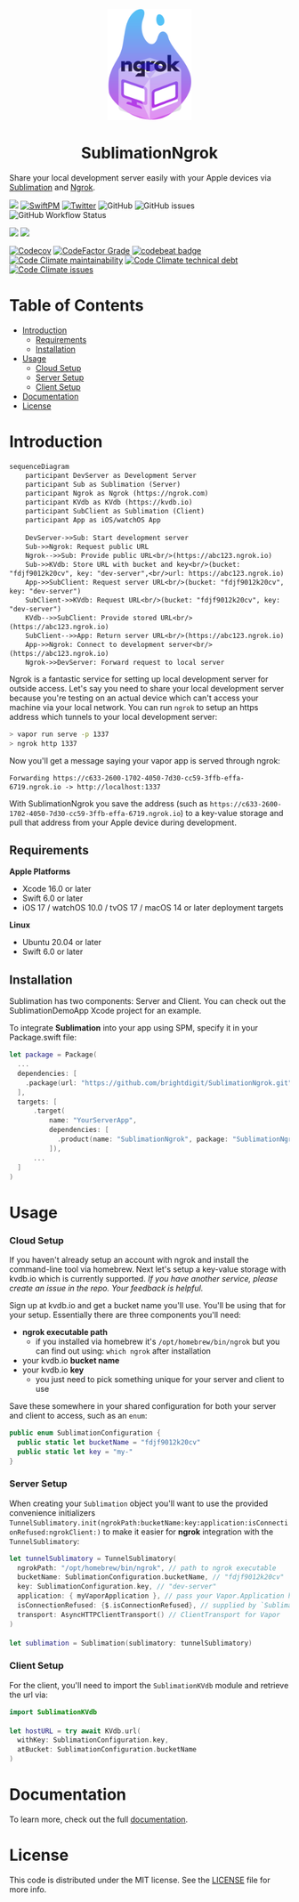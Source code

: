 <p align="center">
    <img alt="Sublimation" title="Sublimation" src="Sources/SublimationNgrok/Documentation.docc/Resources/SublimationNgrok.svg" height="200">
</p>
<h1 align="center">SublimationNgrok</h1>

Share your local development server easily with your Apple devices via [Sublimation](https://github.com/brightdigit/Sublimation) and [Ngrok](https://ngrok.com).

[![](https://img.shields.io/badge/docc-read_documentation-blue)](https://swiftpackageindex.com/brightdigit/SublimationNgrok/documentation)
[![SwiftPM](https://img.shields.io/badge/SPM-Linux%20%7C%20iOS%20%7C%20macOS%20%7C%20watchOS%20%7C%20tvOS-success?logo=swift)](https://swift.org)
[![Twitter](https://img.shields.io/badge/twitter-@brightdigit-blue.svg?style=flat)](http://twitter.com/brightdigit)
![GitHub](https://img.shields.io/github/license/brightdigit/SublimationNgrok)
![GitHub issues](https://img.shields.io/github/issues/brightdigit/SublimationNgrok)
![GitHub Workflow Status](https://img.shields.io/github/actions/workflow/status/brightdigit/SublimationNgrok/SublimationNgrok.yml?label=actions&logo=github&?branch=main)

[![](https://img.shields.io/endpoint?url=https%3A%2F%2Fswiftpackageindex.com%2Fapi%2Fpackages%2Fbrightdigit%2FSublimationNgrok%2Fbadge%3Ftype%3Dswift-versions)](https://swiftpackageindex.com/brightdigit/SublimationNgrok)
[![](https://img.shields.io/endpoint?url=https%3A%2F%2Fswiftpackageindex.com%2Fapi%2Fpackages%2Fbrightdigit%2FSublimationNgrok%2Fbadge%3Ftype%3Dplatforms)](https://swiftpackageindex.com/brightdigit/SublimationNgrok)

[![Codecov](https://img.shields.io/codecov/c/github/brightdigit/SublimationNgrok)](https://codecov.io/gh/brightdigit/SublimationNgrok)
[![CodeFactor Grade](https://img.shields.io/codefactor/grade/github/brightdigit/SublimationNgrok)](https://www.codefactor.io/repository/github/brightdigit/SublimationNgrok)
[![codebeat badge](https://codebeat.co/badges/30c1c6a6-c7f5-4c94-8e17-90d3fbd95475)](https://codebeat.co/projects/github-com-brightdigit-SublimationNgrok-main)
[![Code Climate maintainability](https://img.shields.io/codeclimate/maintainability/brightdigit/SublimationNgrok)](https://codeclimate.com/github/brightdigit/SublimationNgrok)
[![Code Climate technical debt](https://img.shields.io/codeclimate/tech-debt/brightdigit/SublimationNgrok?label=debt)](https://codeclimate.com/github/brightdigit/SublimationNgrok)
[![Code Climate issues](https://img.shields.io/codeclimate/issues/brightdigit/SublimationNgrok)](https://codeclimate.com/github/brightdigit/SublimationNgrok)

# Table of Contents

* [Introduction](#introduction)
  * [Requirements](#requirements)
  * [Installation](#installation)
* [Usage](#usage)
    * [Cloud Setup](#cloud-setup)
    * [Server Setup](#server-setup)
    * [Client Setup](#client-setup)
* [Documentation](#documentation)    
* [License](#license)

<!-- Created by https://github.com/ekalinin/github-markdown-toc -->


# Introduction

```mermaid
sequenceDiagram
    participant DevServer as Development Server
    participant Sub as Sublimation (Server)
    participant Ngrok as Ngrok (https://ngrok.com)
    participant KVdb as KVdb (https://kvdb.io)
    participant SubClient as Sublimation (Client)
    participant App as iOS/watchOS App
    
    DevServer->>Sub: Start development server
    Sub->>Ngrok: Request public URL
    Ngrok-->>Sub: Provide public URL<br/>(https://abc123.ngrok.io)
    Sub->>KVdb: Store URL with bucket and key<br/>(bucket: "fdjf9012k20cv", key: "dev-server",<br/>url: https://abc123.ngrok.io)
    App->>SubClient: Request server URL<br/>(bucket: "fdjf9012k20cv", key: "dev-server")
    SubClient->>KVdb: Request URL<br/>(bucket: "fdjf9012k20cv", key: "dev-server")
    KVdb-->>SubClient: Provide stored URL<br/>(https://abc123.ngrok.io)
    SubClient-->>App: Return server URL<br/>(https://abc123.ngrok.io)
    App->>Ngrok: Connect to development server<br/>(https://abc123.ngrok.io)
    Ngrok->>DevServer: Forward request to local server
```

Ngrok is a fantastic service for setting up local development server for outside access. Let's say you need to share your local development server because you're testing on an actual device which can't access your machine via your local network. You can run `ngrok` to setup an https address which tunnels to your local development server:

```bash
> vapor run serve -p 1337
> ngrok http 1337
```
Now you'll get a message saying your vapor app is served through ngrok:

```
Forwarding https://c633-2600-1702-4050-7d30-cc59-3ffb-effa-6719.ngrok.io -> http://localhost:1337 
```

With SublimationNgrok you save the address (such as `https://c633-2600-1702-4050-7d30-cc59-3ffb-effa-6719.ngrok.io`) to a key-value storage and pull that address from your Apple device during development.

## Requirements 

**Apple Platforms**

- Xcode 16.0 or later
- Swift 6.0 or later
- iOS 17 / watchOS 10.0 / tvOS 17 / macOS 14 or later deployment targets

**Linux**

- Ubuntu 20.04 or later
- Swift 6.0 or later

## Installation

Sublimation has two components: Server and Client. You can check out the SublimationDemoApp Xcode project for an example.

To integrate **Sublimation** into your app using SPM, specify it in your Package.swift file:

```swift    
let package = Package(
  ...
  dependencies: [
    .package(url: "https://github.com/brightdigit/SublimationNgrok.git", from: "1.0.0")
  ],
  targets: [
      .target(
          name: "YourServerApp",
          dependencies: [
            .product(name: "SublimationNgrok", package: "SublimationNgrok"), ...
          ]),
      ...
  ]
)
```

# Usage

### Cloud Setup

If you haven't already setup an account with ngrok and install the command-line tool via homebrew. Next let's setup a key-value storage with kvdb.io which is currently supported. _If you have another service, please create an issue in the repo. Your feedback is helpful._ 

Sign up at kvdb.io and get a bucket name you'll use. You'll be using that for your setup. Essentially there are three components you'll need:

* **ngrok executable path**
    - if you installed via homebrew it's `/opt/homebrew/bin/ngrok` but you can find out using: `which ngrok` after installation
* your kvdb.io **bucket name**
* your kvdb.io **key**
    - you just need to pick something unique for your server and client to use

Save these somewhere in your shared configuration for both your server and client to access, such as an `enum`:

```swift
public enum SublimationConfiguration {
  public static let bucketName = "fdjf9012k20cv"
  public static let key = "my-"
}
```

### Server Setup

When creating your `Sublimation` object you'll want to use the provided convenience initializers `TunnelSublimatory.init(ngrokPath:bucketName:key:application:isConnectionRefused:ngrokClient:)` to make it easier for **ngrok** integration with the `TunnelSublimatory`:

```swift
let tunnelSublimatory = TunnelSublimatory(
  ngrokPath: "/opt/homebrew/bin/ngrok", // path to ngrok executable
  bucketName: SublimationConfiguration.bucketName, // "fdjf9012k20cv"
  key: SublimationConfiguration.key, // "dev-server"
  application: { myVaporApplication }, // pass your Vapor.Application here
  isConnectionRefused: {$.isConnectionRefused}, // supplied by `SublimationVapor`
  transport: AsyncHTTPClientTransport() // ClientTransport for Vapor
)

let sublimation = Sublimation(sublimatory: tunnelSublimatory)
```

### Client Setup

For the client, you'll need to import the `SublimationKVdb` module and retrieve the url via:

```swift
import SublimationKVdb

let hostURL = try await KVdb.url(
  withKey: SublimationConfiguration.key, 
  atBucket: SublimationConfiguration.bucketName
) 
```

# Documentation

To learn more, check out the full [documentation](https://swiftpackageindex.com/brightdigit/Ngrokit/documentation).

# License 

This code is distributed under the MIT license. See the [LICENSE](https://github.com/brightdigit/SublimationNgrok/LICENSE) file for more info.
